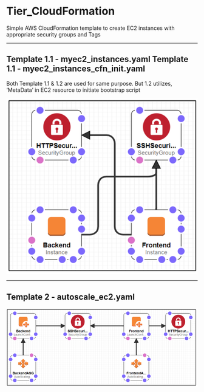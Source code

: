 # Tier_CloudFormation
Simple AWS CloudFormation template to create EC2 instances with appropriate security groups and Tags

-------------------------------------------------
Template 1.1 - myec2_instances.yaml
Template 1.1 - myec2_instances_cfn_init.yaml
-------------------------------------------------
Both Template 1.1 & 1.2 are used for same purpose. But 1.2 utilizes, ‘MetaData’ in EC2 resource to initiate bootstrap script

![alt text](https://github.com/kujalk/Tier_CloudFormation/blob/master/Images/Architect-1.PNG)

-------------------------------------------------
Template 2 - autoscale_ec2.yaml
-------------------------------------------------
![alt text](https://github.com/kujalk/Tier_CloudFormation/blob/master/Images/Architect-2.PNG)
